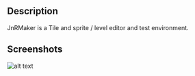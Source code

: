 ## Description
JnRMaker is a Tile and sprite / level editor and test environment.

## Screenshots
![alt text](https://https://github.com/MarkusWende/JnRMaker/doc/screen_00.png "Screenshot 00")

